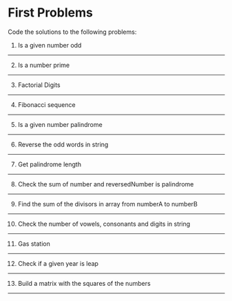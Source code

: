 First Problems
========================

Code the solutions to the following problems:


1. Is a given number odd
----------------

2. Is a number prime
----------------

3. Factorial Digits
----------------

4. Fibonacci sequence
----------------

5. Is a given number palindrome
----------------

6. Reverse the odd words in string
----------------

7. Get palindrome length
----------------

8. Check the sum of number and reversedNumber is palindrome
----------------

9. Find the sum of the divisors in array from numberA to numberB
----------------

10. Check the number of vowels, consonants and digits in string
----------------

11. Gas station
----------------

12. Check if a given year is leap
----------------

13. Build a matrix with the squares of the numbers
----------------

